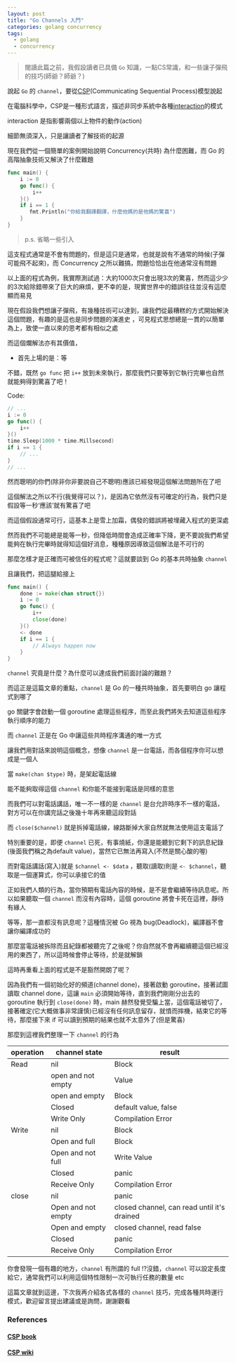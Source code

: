 ```yaml
---
layout: post
title: "Go Channels 入門" 
categories: golang concurrency
tags:
  - golang
  - concurrency
---
```


> 閱讀此篇之前，我假設讀者已具備 `Go` 知識，一點CS常識，和一些讓子彈飛的技巧(師爺？師爺？)

說起 `Go` 的 `channel`，要從[CSP](http://www.usingcsp.com/cspbook.pdf)(Communicating Sequential Process)模型說起

在電腦科學中，CSP是一種形式語言，描述非同步系統中各種[interaction](https://en.wikipedia.org/wiki/Interaction)的模式

interaction 是指影響兩個以上物件的動作(action)

細節無須深入，只是讓讀者了解技術的起源

現在我們從一個簡單的案例開始說明 Concurrency(共時) 為什麼困難，而 Go 的高階抽象技術又解決了什麼難題

```go
func main() {
    i := 0
    go func() {
        i++
    }()
    if i == 1 {
       fmt.Println("你給我翻譯翻譯，什麼他媽的是他媽的驚喜")
    }
}
```

> p.s. 省略一些引入

這支程式通常是不會有問題的，但是這只是通常，也就是說有不通常的時候(子彈可能飛不起來)，而 Concurrency 之所以難搞，問題恰恰出在他通常沒有問題

以上面的程式為例，我實際測試過：大約1000次只會出現3次的驚喜，然而這少少的3次給除錯帶來了巨大的麻煩，更不幸的是，現實世界中的錯誤往往並沒有這麼顯而易見

現在假設我們想讓子彈飛，有幾種技術可以達到，讓我們從最糟糕的方式開始解決這個問題，有趣的是這也是同步問題的演進史
，可見程式思想總是一貫的以簡單為上，致使一直以來的思考都有相似之處

而這個爛解法亦有其價值，

- 首先上場的是：等

不錯，既然 `go func` 把 `i++` 放到未來執行，那麼我們只要等到它執行完畢也自然就能夠得到驚喜了吧！

Code:

```go
// ...
i := 0
go func() {
    i++
}()
time.Sleep(1000 * time.Millsecond)
if i == 1 {
    // ...
}
// ...
```

然而聰明的你們(除非你非要說自己不聰明)應該已經發現這個解法問題所在了吧

這個解法之所以不行(我覺得可以？)，是因為它依然沒有可確定的行為，我們只是假設等一秒‘應該’就有驚喜了吧

而這個假設通常可行，這基本上是雪上加霜，偶發的錯誤將被埋藏入程式的更深處

然而我們不可能總是能等一秒，但降低時間會造成正確率下降，更不要說我們希望能夠在執行完畢時就得知這個好消息，種種原因導致這個解法是不可行的

那麼怎樣才是正確而可被信任的程式呢？這就要談到 Go 的基本共時抽象 `channel`

且讓我們，把這腿給接上

```go
func main() {
    done := make(chan struct{})
    i := 0
    go func() { 
        i++
        close(done)
    }()
    <- done
    if i == 1 {
        // Always happen now
    }
}
```

`channel` 究竟是什麼？為什麼可以達成我們前面討論的難題？

而這正是這篇文章的重點，`channel` 是 Go 的一種共時抽象，首先要明白 go 讓程式到哪了

go 關鍵字會啟動一個 goroutine 處理這些程序，而至此我們將失去知道這些程序執行順序的能力

而 `channel` 正是在 Go 中讓這些共時程序溝通的唯一方式

讓我們用對話來說明這個概念，想像 `channel` 是一台電話，而各個程序你可以想成是一個人

當 `make(chan $type)` 時，是架起電話線

能不能夠取得這個 `channel` 和你能不能接到電話是同樣的意思

而我們可以對電話講話，唯一不一樣的是 `channel` 是台允許時序不一樣的電話，對方可以在你講完話之後幾十年再來聽這段對話

而 `close($channel)` 就是拆掉電話線，線路斷掉大家自然就無法使用這支電話了

特別重要的是，即便 `channel` 已死，有事燒紙，你還是能聽到它剩下的訊息紀錄(後面我們稱之為default value)，當然它已無法再寫入(不然是關心酸的喔)

而對電話講話(寫入)就是 `$channel <- $data` ，聽取(讀取)則是 `<- $channel`，聽取是一個運算式，你可以承接它的值

正如我們人類的行為，當你預期有電話內容的時候，是不是會繼續等待訊息呢。所以如果聽取一個 `channel` 而沒有內容時，這個 goroutine 將會卡死在這裡，靜待有緣人

等等，那一直都沒有訊息呢？這種情況被 Go 視為 bug(Deadlock)，編譯器不會讓你編譯成功的

那麼當電話被拆除而且紀錄都被聽完了之後呢？你自然就不會再繼續聽這個已經沒用的東西了，所以這時候會停止等待，於是就解鎖

這時再重看上面的程式是不是豁然開朗了呢？

因為我們有一個初始化好的頻道(channel done)，接著啟動 goroutine，接著試圖讀取 channel done，這讓 `main` 必須開始等待，直到我們剛剛分出去的 goroutine 執行到 `close(done)` 時，main 赫然發覺受騙上當，這個電話被切了，接著確定(它大概做事非常謹慎)已經沒有任何訊息留存，就憤而摔機，結束它的等待，那麼接下來 if 可以讀到預期的結果也就不太意外了(但是驚喜)

那麼到這裡我們整理一下 `channel` 的行為

operation | channel state | result
----------|---------------|--------
Read      | nil | Block
          | open and not empty | Value
          | open and empty | Block
          | Closed | default value, false
          | Write Only | Compilation Error
Write     | nil | Block
          | Open and full | Block
          | Open and not full | Write Value
          | Closed | panic
          | Receive Only | Compilation Error
close     | nil | panic
          | Open and not empty | closed channel, can read until it's drained
          | Open and empty | closed channel, read false
          | Closed | panic
          | Receive Only | Compilation Error

你會發現一個有趣的地方，`channel` 有所謂的 full !?沒錯，`channel` 可以設定長度給它，通常我們可以利用這個特性限制一次可執行任務的數量 etc

這篇文章就到這邊，下次我再介紹各式各樣的 `channel` 技巧，完成各種共時運行模式，歡迎留言提出建議或是詢問，謝謝觀看

### References

#### [CSP book](http://www.usingcsp.com/cspbook.pdf)

#### [CSP wiki](https://en.wikipedia.org/wiki/Communicating_sequential_processes)
